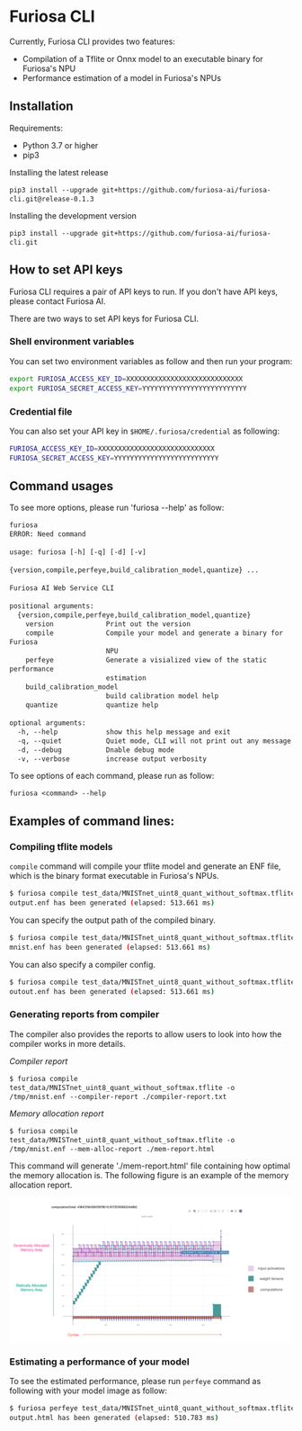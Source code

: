 # Furiosa CLI

Currently, Furiosa CLI provides two features:
* Compilation of a Tflite or Onnx model to an executable binary for Furiosa's NPU
* Performance estimation of a model in Furiosa's NPUs

## Installation

Requirements:
 * Python 3.7 or higher
 * pip3

Installing the latest release
```
pip3 install --upgrade git+https://github.com/furiosa-ai/furiosa-cli.git@release-0.1.3
```

Installing the development version
```
pip3 install --upgrade git+https://github.com/furiosa-ai/furiosa-cli.git
```

## How to set API keys
Furiosa CLI requires a pair of API keys to run. If you don't have API keys, please contact Furiosa AI.

There are two ways to set API keys for Furiosa CLI.
### Shell environment variables
You can set two environment variables as follow and then run your program:
```sh
export FURIOSA_ACCESS_KEY_ID=XXXXXXXXXXXXXXXXXXXXXXXXXXXXX
export FURIOSA_SECRET_ACCESS_KEY=YYYYYYYYYYYYYYYYYYYYYYYYYY
``` 

### Credential file
You can also set your API key in `$HOME/.furiosa/credential` as following:
```sh
FURIOSA_ACCESS_KEY_ID=XXXXXXXXXXXXXXXXXXXXXXXXXXXXX
FURIOSA_SECRET_ACCESS_KEY=YYYYYYYYYYYYYYYYYYYYYYYYYY
```

## Command usages
To see more options, please run 'furiosa --help' as follow:
```
furiosa
ERROR: Need command

usage: furiosa [-h] [-q] [-d] [-v]
               {version,compile,perfeye,build_calibration_model,quantize} ...

Furiosa AI Web Service CLI

positional arguments:
  {version,compile,perfeye,build_calibration_model,quantize}
    version             Print out the version
    compile             Compile your model and generate a binary for Furiosa
                        NPU
    perfeye             Generate a visialized view of the static performance
                        estimation
    build_calibration_model
                        build calibration model help
    quantize            quantize help

optional arguments:
  -h, --help            show this help message and exit
  -q, --quiet           Quiet mode, CLI will not print out any message
  -d, --debug           Dnable debug mode
  -v, --verbose         increase output verbosity
```

To see options of each command, please run as follow:
```
furiosa <command> --help
```

## Examples of command lines:
### Compiling tflite models

`compile` command will compile your tflite model and generate an ENF file, 
which is the binary format executable in Furiosa's NPUs.
```sh
$ furiosa compile test_data/MNISTnet_uint8_quant_without_softmax.tflite
output.enf has been generated (elapsed: 513.661 ms)
```

You can specify the output path of the compiled binary.
```sh
$ furiosa compile test_data/MNISTnet_uint8_quant_without_softmax.tflite -o /tmp/mnist.enf 
mnist.enf has been generated (elapsed: 513.661 ms)
```

You can also specify a compiler config. 
```sh
$ furiosa compile test_data/MNISTnet_uint8_quant_without_softmax.tflite --config test_data/compiler_config.yml 
outout.enf has been generated (elapsed: 513.661 ms)
```

### Generating reports from compiler

The compiler also provides the reports to allow users to look into how the compiler works in more details.

*Compiler report*

```
$ furiosa compile test_data/MNISTnet_uint8_quant_without_softmax.tflite -o /tmp/mnist.enf --compiler-report ./compiler-report.txt
```

*Memory allocation report*

```
$ furiosa compile test_data/MNISTnet_uint8_quant_without_softmax.tflite -o /tmp/mnist.enf --mem-alloc-report ./mem-report.html
```

This command will generate './mem-report.html' file containing how optimal the memory allocation is. The following figure is an example of the memory allocation report.

![An example of the memory allocation graph](images/allocation_result.png)

### Estimating a performance of your model

To see the estimated performance, please run `perfeye` command as following with your model image as follow:
```sh
$ furiosa perfeye test_data/MNISTnet_uint8_quant_without_softmax.tflite -o output.html
output.html has been generated (elapsed: 510.783 ms)
```